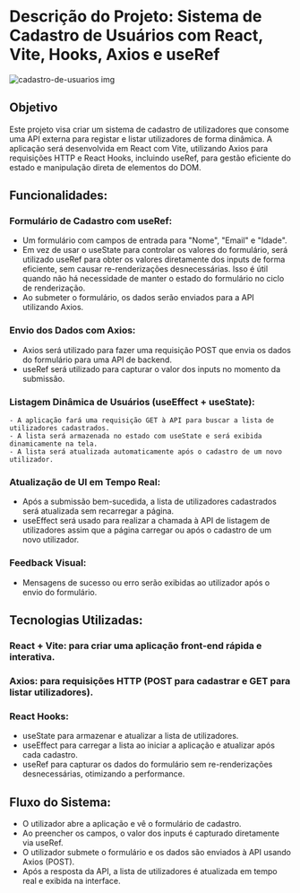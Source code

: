 # Descrição do Projeto: Sistema de Cadastro de Usuários com React, Vite, Hooks, Axios e useRef

![cadastro-de-usuarios img](https://github.com/user-attachments/assets/d45837ad-3fe4-424b-8434-818f4ce52211)

## Objetivo
Este projeto visa criar um sistema de cadastro de utilizadores que consome uma API externa para registar e listar utilizadores de forma dinâmica. A aplicação será desenvolvida em React com Vite, utilizando Axios para requisições HTTP e React Hooks, incluindo useRef, para gestão eficiente do estado e manipulação direta de elementos do DOM.

## Funcionalidades:
### Formulário de Cadastro com useRef:

  - Um formulário com campos de entrada para "Nome", "Email" e "Idade".
  - Em vez de usar o useState para controlar os valores do formulário, será utilizado useRef para obter os valores diretamente dos inputs de forma eficiente, sem causar re-renderizações desnecessárias. Isso é útil quando não há necessidade de manter o estado do formulário no ciclo de renderização.
  - Ao submeter o formulário, os dados serão enviados para a API utilizando Axios.

### Envio dos Dados com Axios:

  - Axios será utilizado para fazer uma requisição POST que envia os dados do formulário para uma API de backend.
  - useRef será utilizado para capturar o valor dos inputs no momento da submissão.

### Listagem Dinâmica de Usuários (useEffect + useState):

    - A aplicação fará uma requisição GET à API para buscar a lista de utilizadores cadastrados.
    - A lista será armazenada no estado com useState e será exibida dinamicamente na tela.
    - A lista será atualizada automaticamente após o cadastro de um novo utilizador.

### Atualização de UI em Tempo Real:

  - Após a submissão bem-sucedida, a lista de utilizadores cadastrados será atualizada sem recarregar a página.
  - useEffect será usado para realizar a chamada à API de listagem de utilizadores assim que a página carregar ou após o cadastro de um novo utilizador.

### Feedback Visual:

  - Mensagens de sucesso ou erro serão exibidas ao utilizador após o envio do formulário.

## Tecnologias Utilizadas:
### React + Vite: para criar uma aplicação front-end rápida e interativa.
### Axios: para requisições HTTP (POST para cadastrar e GET para listar utilizadores).
### React Hooks:
  - useState para armazenar e atualizar a lista de utilizadores.
  - useEffect para carregar a lista ao iniciar a aplicação e atualizar após cada cadastro.
  - useRef para capturar os dados do formulário sem re-renderizações desnecessárias, otimizando a performance.
## Fluxo do Sistema:
  - O utilizador abre a aplicação e vê o formulário de cadastro.
  - Ao preencher os campos, o valor dos inputs é capturado diretamente via useRef.
  - O utilizador submete o formulário e os dados são enviados à API usando Axios (POST).
  - Após a resposta da API, a lista de utilizadores é atualizada em tempo real e exibida na interface.
